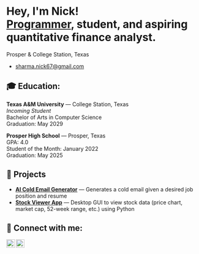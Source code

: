 <h1>Hey, I'm Nick! <br/><a href="https://github.com/nicksharma0">Programmer</a>, student, and aspiring quantitative finance analyst.</h1>

Prosper & College Station, Texas
- sharma.nick67@gmail.com  

<h2>🎓 Education:</h2>

**Texas A&M University** — College Station, Texas  
*Incoming Student*  
Bachelor of Arts in Computer Science  
Graduation: May 2029

**Prosper High School** — Prosper, Texas  
GPA: 4.0  
Student of the Month: January 2022  
Graduation: May 2025

<h2>🚀 Projects</h2>
<ul>
  <li><b><a href="https://github.com/nicksharma0/resume-ai">AI Cold Email Generator</a></b> — Generates a cold email given a desired job position and resume</li>
  <li><b><a href="https://github.com/nicksharma0/stock-view">Stock Viewer App</a></b> — Desktop GUI to view stock data (price chart, market cap, 52-week range, etc.) using Python</li>
</ul>


<h2> 🤳 Connect with me:</h2>

[<img align="left" alt="Nick Sharma | LinkedIn" width="22px" src="https://cdn.jsdelivr.net/npm/simple-icons@v3/icons/linkedin.svg" />][linkedin]
[<img align="left" alt="Nick Sharma | Instagram" width="22px" src="https://cdn.jsdelivr.net/npm/simple-icons@v3/icons/instagram.svg" />][instagram]

[instagram]: https://www.instagram.com/nick.sharma06/
[linkedin]: https://www.linkedin.com/in/nick-sharma1
